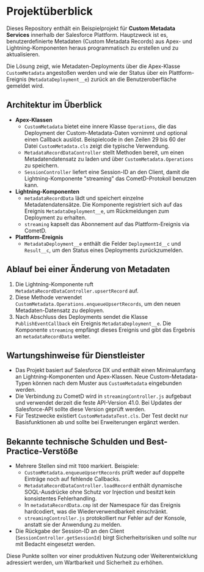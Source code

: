 # Projektüberblick

Dieses Repository enthält ein Beispielprojekt für **Custom Metadata Services** innerhalb der Salesforce Plattform. Hauptzweck ist es, benutzerdefinierte Metadaten (Custom Metadata Records) aus Apex- und Lightning-Komponenten heraus programmatisch zu erstellen und zu aktualisieren. 

Die Lösung zeigt, wie Metadaten-Deployments über die Apex-Klasse `CustomMetadata` angestoßen werden und wie der Status über ein Plattform-Ereignis (`MetadataDeployment__e`) zurück an die Benutzeroberfläche gemeldet wird.

## Architektur im Überblick

* **Apex-Klassen**
  * `CustomMetadata` bietet eine innere Klasse `Operations`, die das Deployment der Custom-Metadata-Daten vornimmt und optional einen Callback auslöst. Beispielcode in den Zeilen 29 bis 60 der Datei `CustomMetadata.cls` zeigt die typische Verwendung.
  * `MetadataRecordDataController` stellt Methoden bereit, um einen Metadatendatensatz zu laden und über `CustomMetadata.Operations` zu speichern.
  * `SessionController` liefert eine Session-ID an den Client, damit die Lightning-Komponente "streaming" das CometD-Protokoll benutzen kann.
* **Lightning-Komponenten**
  * `metadataRecordData` lädt und speichert einzelne Metadatendatensätze. Die Komponente registriert sich auf das Ereignis `MetadataDeployment__e`, um Rückmeldungen zum Deployment zu erhalten.
  * `streaming` kapselt das Abonnement auf das Plattform-Ereignis via CometD.
* **Plattform-Ereignis**
  * `MetadataDeployment__e` enthält die Felder `DeploymentId__c` und `Result__c`, um den Status eines Deployments zurückzumelden.

## Ablauf bei einer Änderung von Metadaten
1. Die Lightning-Komponente ruft `MetadataRecordDataController.upsertRecord` auf.
2. Diese Methode verwendet `CustomMetadata.Operations.enqueueUpsertRecords`, um den neuen Metadaten-Datensatz zu deployen.
3. Nach Abschluss des Deployments sendet die Klasse `PublishEventCallback` ein Ereignis `MetadataDeployment__e`. Die Komponente `streaming` empfängt dieses Ereignis und gibt das Ergebnis an `metadataRecordData` weiter.

## Wartungshinweise für Dienstleister
* Das Projekt basiert auf Salesforce DX und enthält einen Minimalumfang an Lightning-Komponenten und Apex-Klassen. Neue Custom-Metadata-Typen können nach dem Muster aus `CustomMetadata` eingebunden werden.
* Die Verbindung zu CometD wird in `streamingController.js` aufgebaut und verwendet derzeit die feste API-Version 41.0. Bei Updates der Salesforce-API sollte diese Version geprüft werden.
* Für Testzwecke existiert `CustomMetadataTest.cls`. Der Test deckt nur Basisfunktionen ab und sollte bei Erweiterungen ergänzt werden.

## Bekannte technische Schulden und Best-Practice-Verstöße
* Mehrere Stellen sind mit `TODO` markiert. Beispiele:
  * `CustomMetadata.enqueueUpsertRecords` prüft weder auf doppelte Einträge noch auf fehlende Callbacks.
  * `MetadataRecordDataController.loadRecord` enthält dynamische SOQL-Ausdrücke ohne Schutz vor Injection und besitzt kein konsistentes Fehlerhandling.
  * In `metadataRecordData.cmp` ist der Namespace für das Ereignis hardcodiert, was die Wiederverwendbarkeit einschränkt.
  * `streamingController.js` protokolliert nur Fehler auf der Konsole, anstatt sie der Anwendung zu melden.
* Die Rückgabe der Session-ID an den Client (`SessionController.getSessionId`) birgt Sicherheitsrisiken und sollte nur mit Bedacht eingesetzt werden.

Diese Punkte sollten vor einer produktiven Nutzung oder Weiterentwicklung adressiert werden, um Wartbarkeit und Sicherheit zu erhöhen.

